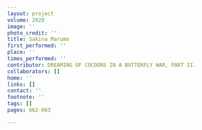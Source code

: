 ```yaml
---
layout: project
volume: 2020
image: ''
photo_credit: ''
title: Sakina Marumo
first_performed: ''
place: ''
times_performed: ''
contributor: DREAMING OF COCOONS IN A BUTTERFLY WAR, PART II.
collaborators: []
home: ''
links: []
contact: ''
footnote: ''
tags: []
pages: 662-663

---
```




